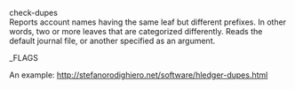 check-dupes\
Reports account names having the same leaf but different prefixes. 
In other words, two or more leaves that are categorized differently.
Reads the default journal file, or another specified as an argument.

_FLAGS

An example: http://stefanorodighiero.net/software/hledger-dupes.html
